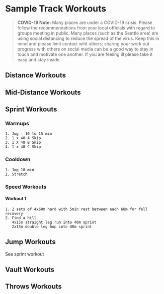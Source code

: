 # Sample Track Workouts

> **COVID-19 Note:** Many places are under a COVID-19 crisis.  Please follow the recommendations from your local officials with regard to groups meeting in public.  Many places (such as the Seattle area) are using social distancing to reduce the spread of the virus.  Keep this in mind and please limit contact wiht others; sharing your work out progress with others on social media can be a good way to stay in touch and motivate one another.  If you are feeling ill please take it easy and stay inside.  



## Distance Workouts

## Mid-Distance Workouts

## Sprint Workouts

### Warmups
```
1. Jog - 10 to 15 min
2. 1 x 40 A Skip
3. 1 X 40 B Skip
4. 1 x 40 C Skip
```
### Cooldown
```
1. Jog 10 min
2. Stretch
```
### Speed Workouts


#### Workout 1
```
1. 2 sets of 4x60m hard with 5min rest between each 60m for full recovery
2. Find a hill 
   4x15m straight leg run into 40m sprint
   2x15m double leg hop into 40m sprint
```
## Jump Workouts

See sprint workout

## Vault Workouts

## Throws Workouts
